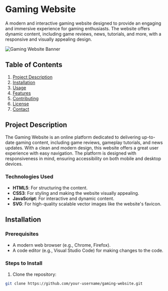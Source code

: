 # Gaming Website

A modern and interactive gaming website designed to provide an engaging and immersive experience for gaming enthusiasts. The website offers dynamic content, including game reviews, news, tutorials, and more, with a responsive and visually appealing design.

![Gaming Website Banner](readme-images/banner.png)  <!-- You can replace this with an actual image in the `readme-images/` folder -->

## Table of Contents

1. [Project Description](#project-description)
2. [Installation](#installation)
3. [Usage](#usage)
4. [Features](#features)
5. [Contributing](#contributing)
6. [License](#license)
7. [Contact](#contact)

## Project Description

The Gaming Website is an online platform dedicated to delivering up-to-date gaming content, including game reviews, gameplay tutorials, and news updates. With a clean and modern design, this website offers a great user experience with easy navigation. The platform is designed with responsiveness in mind, ensuring accessibility on both mobile and desktop devices.

### Technologies Used

- **HTML5**: For structuring the content.
- **CSS3**: For styling and making the website visually appealing.
- **JavaScript**: For interactive and dynamic content.
- **SVG**: For high-quality scalable vector images like the website's favicon.

## Installation

### Prerequisites

- A modern web browser (e.g., Chrome, Firefox).
- A code editor (e.g., Visual Studio Code) for making changes to the code.

### Steps to Install

1. Clone the repository:

```bash
git clone https://github.com/your-username/gaming-website.git
